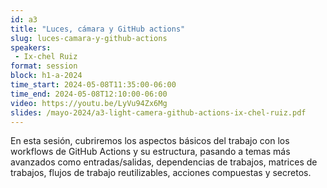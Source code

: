 ```yaml
---
id: a3
title: "Luces, cámara y GitHub actions"
slug: luces-camara-y-github-actions
speakers:
 - Ix-chel Ruiz
format: session
block: h1-a-2024
time_start: 2024-05-08T11:35:00-06:00
time_end: 2024-05-08T12:10:00-06:00
video: https://youtu.be/LyVu94Zx6Mg
slides: /mayo-2024/a3-light-camera-github-actions-ix-chel-ruiz.pdf
---
```


En esta sesión, cubriremos los aspectos básicos del trabajo con los workflows de GitHub Actions y su estructura, pasando a temas más avanzados como entradas/salidas, dependencias de trabajos, matrices de trabajos, flujos de trabajo reutilizables, acciones compuestas y secretos.

